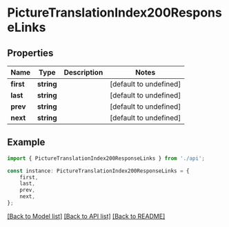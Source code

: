 # PictureTranslationIndex200ResponseLinks


## Properties

Name | Type | Description | Notes
------------ | ------------- | ------------- | -------------
**first** | **string** |  | [default to undefined]
**last** | **string** |  | [default to undefined]
**prev** | **string** |  | [default to undefined]
**next** | **string** |  | [default to undefined]

## Example

```typescript
import { PictureTranslationIndex200ResponseLinks } from './api';

const instance: PictureTranslationIndex200ResponseLinks = {
    first,
    last,
    prev,
    next,
};
```

[[Back to Model list]](../README.md#documentation-for-models) [[Back to API list]](../README.md#documentation-for-api-endpoints) [[Back to README]](../README.md)
